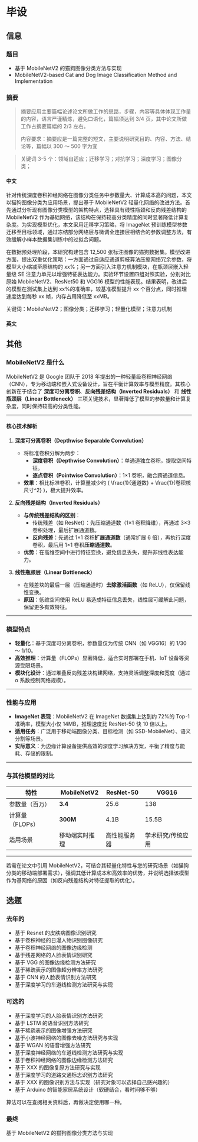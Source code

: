 # 毕设

## 信息

### 题目

- 基于 MobileNetV2 的猫狗图像分类方法与实现
- MobileNetV2-based Cat and Dog Image Classification Method and Implementation

### 摘要

> 摘要应用主要篇幅论述论文所做工作的思路，步骤，内容等具体体现工作量的内容，语言严谨精炼，避免口语化，篇幅须达到 3/4 页，其中论文所做工作占摘要篇幅的 2/3 左右。
>
> 内容要求：摘要应是一篇完整的短文，主要说明研究目的、内容、方法、结论等，篇幅以 300 ～ 500 字为宜

> 关键词 3-5 个：领域自适应；迁移学习；对抗学习；深度学习；图像分类；

#### 中文

针对传统深度卷积神经网络在图像分类任务中参数量大、计算成本高的问题，本文以猫狗图像分类为应用场景，提出基于 MobileNetV2 轻量化网络的改进方法。首先通过分析现有图像分类模型的架构特点，选择具有线性瓶颈和反向残差结构的 MobileNetV2 作为基础网络，该结构在保持较高分类精度的同时显著降低计算复杂度。为实现模型优化，本文采用迁移学习策略，将 ImageNet 预训练模型参数迁移至目标领域，通过冻结部分网络层与微调全连接层相结合的参数调整方法，有效缓解小样本数据集训练中的过拟合问题。

在数据预处理阶段，本研究构建包含 12,500 张标注图像的猫狗数据集。模型改进方面，提出双重优化策略：一方面通过自适应通道剪枝算法压缩网络冗余参数，将模型大小缩减至原结构的 xx%；另一方面引入注意力机制模块，在瓶颈层嵌入轻量级 SE 注意力单元以增强特征表达能力。实验环节设置四组对照实验，分别对比原始 MobileNetV2、ResNet50 和 VGG16 模型的性能表现。结果表明，改进后的模型在测试集上达到 xx%的准确率，较基准模型提升 xx 个百分点，同时推理速度达到每秒 xx 帧，内存占用降低至 xxMB。

关键词：MobileNetV2；图像分类；迁移学习；轻量化模型；注意力机制

#### 英文

## 其他

### MobileNetV2 是什么

MobileNetV2 是 Google 团队于 2018 年提出的一种轻量级卷积神经网络（CNN），专为移动端和嵌入式设备设计，旨在平衡计算效率与模型精度。其核心创新在于结合了 **深度可分离卷积**、**反向残差结构（Inverted Residuals）** 和 **线性瓶颈层（Linear Bottleneck）** 三项关键技术，显著降低了模型的参数量和计算复杂度，同时保持较高的分类性能。

---

#### **核心技术解析**

1. **深度可分离卷积（Depthwise Separable Convolution）**

   - 将标准卷积分解为两步：
     - **深度卷积（Depthwise Convolution）**：单通道独立卷积，提取空间特征。
     - **逐点卷积（Pointwise Convolution）**：1×1 卷积，融合跨通道信息。
   - **效果**：相比标准卷积，计算量减少约 \( \frac{1}{通道数} + \frac{1}{卷积核尺寸^2} \)，极大提升效率。

2. **反向残差结构（Inverted Residuals）**

   - **与传统残差结构的区别**：
     - 传统残差（如 ResNet）：先压缩通道数（1×1 卷积降维），再通过 3×3 卷积处理，最后扩展通道数。
     - **反向残差**：先通过 1×1 卷积**扩展通道数**（通常扩展 6 倍），再执行深度卷积，最后用 1×1 卷积**压缩通道数**。
   - **优势**：在高维空间中进行特征变换，避免信息丢失，提升非线性表达能力。

3. **线性瓶颈层（Linear Bottleneck）**
   - 在残差块的最后一层（压缩通道时）**去除激活函数**（如 ReLU），仅保留线性变换。
   - **原因**：低维空间使用 ReLU 易造成特征信息丢失，线性层可缓解此问题，保留更多有效特征。

---

### **模型特点**

- **轻量化**：基于深度可分离卷积，参数量仅为传统 CNN（如 VGG16）的 1/30 ～ 1/10。
- **高效推理**：计算量（FLOPs）显著降低，适合实时部署在手机、IoT 设备等资源受限场景。
- **模块化设计**：通过堆叠反向残差块构建网络，支持灵活调整深度和宽度（通过 α 系数控制网络规模）。

---

### **性能与应用**

- **ImageNet 表现**：MobileNetV2 在 ImageNet 数据集上达到约 72%的 Top-1 准确率，模型大小仅 14MB，推理速度比 ResNet-50 快 10 倍以上。
- **适用任务**：广泛用于移动端图像分类、目标检测（如 SSD-MobileNet）、语义分割等场景。
- **实际意义**：为边缘计算设备提供高效的深度学习解决方案，平衡了精度与能耗、存储的限制。

---

### **与其他模型的对比**

| 特性            | MobileNetV2    | ResNet-50    | VGG16             |
| --------------- | -------------- | ------------ | ----------------- |
| 参数量（百万）  | **3.4**        | 25.6         | 138               |
| 计算量（FLOPs） | **300M**       | 4.1B         | 15.5B             |
| 适用场景        | 移动端实时推理 | 高性能服务器 | 学术研究/传统应用 |

---

若需在论文中引用 MobileNetV2，可结合其轻量化特性与您的研究场景（如猫狗分类的移动端部署需求），强调其低计算成本和高效率的优势，并说明选择该模型作为基网络的原因（如反向残差结构对特征提取的优化）。

## 选题

### 去年的

- 基于 Resnet 的皮肤病图像识别研究
- 基于卷积神经的日漫人物识别图像研究
- 基于卷积神经网络的图像边缘检测
- 基于残差网络的人脸表情识别研究
- 基于 VGG 的图像边缘检测方法研究
- 基于稀疏表示的图像超分辨率方法研究
- 基于 CNN 的人脸表情识别方法研究
- 基于深度学习的车道线检测方法研究与实现

### 可选的

- 基于深度学习的人脸表情识别方法研究
- 基于 LSTM 的语音识别方法研究
- 基于稀疏表示的图像增强方法研究
- 基于小波神经网络的图像去噪方法研究与实现
- 基于 WGAN 的语音增强方法研究
- 基于深度神经网络的车道线检测方法研究与实现
- 基于卷积神经网络的图像边缘检测方法研究
- 基于 XXX 的图像复原方法研究与实现
- 基于深度学习的道路交通标志识别方法研究
- 基于 XXX 的图像识别方法与实现（研究对象可以选择自己感兴趣的）
- 基于 Arduino 的智能家居系统设计（软硬结合，看时间够不够）

算法可以在查阅相关资料后，再做决定使用哪一种。

### 最终

基于 MobileNetV2 的猫狗图像分类方法与实现

